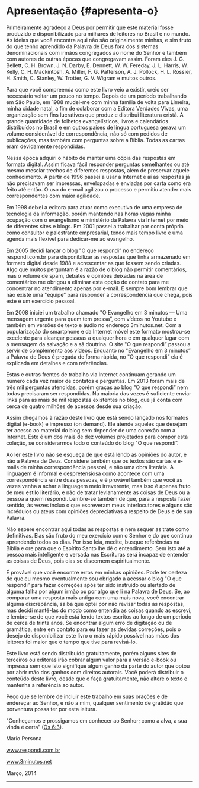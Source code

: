 # Apresentação {#apresenta-o}

Primeiramente agradeço a Deus por permitir que este material fosse produzido e disponibilizado para milhares de leitores no Brasil e no mundo. As ideias que você encontra aqui não são originalmente minhas, e sim fruto do que tenho aprendido da Palavra de Deus fora dos sistemas denominacionais com irmãos congregados ao nome do Senhor e também com autores de outras épocas que congregavam assim. Foram eles J. G. Bellett, C. H. Brown, J. N. Darby, E. Dennett, W. W. Fereday, J. L. Harris, W. Kelly, C. H. Mackintosh, A. Miller, F. G. Patterson, A. J. Pollock, H. L. Rossier, H. Smith, C. Stanley, W. Trotter, G. V. Wigram e muitos outros.

Para que você compreenda como este livro veio a existir, creio ser necessário voltar um pouco no tempo. Depois de um período trabalhando em São Paulo, em 1988 mudei-me com minha família de volta para Limeira, minha cidade natal, a fim de colaborar com a Editora Verdades Vivas, uma organização sem fins lucrativos que produz e distribui literatura cristã. A grande quantidade de folhetos evangelísticos, livros e calendários distribuídos no Brasil e em outros países de língua portuguesa gerava um volume considerável de correspondência, não só com pedidos de publicações, mas também com perguntas sobre a Bíblia. Todas as cartas eram devidamente respondidas.

Nessa época adquiri o hábito de manter uma cópia das respostas em formato digital. Assim ficava fácil responder perguntas semelhantes ou até mesmo mesclar trechos de diferentes respostas, além de preservar aquele conhecimento. A partir de 1996 passei a usar a Internet e aí as respostas já não precisavam ser impressas, envelopadas e enviadas por carta como era feito até então. O uso do e-mail agilizou o processo e permitiu atender mais correspondentes com maior agilidade.

Em 1998 deixei a editora para atuar como executivo de uma empresa de tecnologia da informação, porém mantendo nas horas vagas minha ocupação com o evangelismo e ministério da Palavra via Internet por meio de diferentes sites e blogs. Em 2001 passei a trabalhar por conta própria como consultor e palestrante empresarial, tendo mais tempo livre e uma agenda mais flexível para dedicar-me ao evangelho.

Em 2005 decidi lançar o blog &quot;O que respondi” no endereço respondi.com.br para disponibilizar as respostas que tinha armazenado em formato digital desde 1988 e acrescentar as que fossem sendo criadas. Algo que muitos perguntam é a razão de o blog não permitir comentários, mas o volume de spam, debates e opiniões deixadas na área de comentários me obrigou a eliminar esta opção de contato para me concentrar no atendimento apenas por e-mail. É sempre bom lembrar que não existe uma &quot;equipe” para responder a correspondência que chega, pois este é um exercício pessoal.

Em 2008 iniciei um trabalho chamado &quot;O Evangelho em 3 minutos — Uma mensagem urgente para quem tem pressa”, com vídeos no Youtube e também em versões de texto e áudio no endereço 3minutos.net. Com a popularização do smartphone e da Internet móvel este formato mostrou-se excelente para alcançar pessoas a qualquer hora e em qualquer lugar com a mensagem da salvação e a sã doutrina. O site &quot;O que respondi” passou a servir de complemento aos vídeos. Enquanto no &quot;Evangelho em 3 minutos” a Palavra de Deus é pregada de forma rápida, no &quot;O que respondi” ela é explicada em detalhes e com referências.

Estas e outras frentes de trabalho via Internet continuam gerando um número cada vez maior de contatos e perguntas. Em 2013 foram mais de três mil perguntas atendidas, porém graças ao blog &quot;O que respondi” nem todas precisaram ser respondidas. Na maioria das vezes é suficiente enviar links para as mais de mil respostas existentes no blog, que já conta com cerca de quatro milhões de acessos desde sua criação.

Assim chegamos à razão deste livro que está sendo lançado nos formatos digital (e-book) e impresso (on demand). Ele atende aqueles que desejam ter acesso ao material do blog sem depender de uma conexão com a Internet. Este é um dos mais de dez volumes projetados para compor esta coleção, se considerarmos todo o conteúdo do blog &quot;O que respondi”.

Ao ler este livro não se esqueça de que está lendo as opiniões do autor, e não a Palavra de Deus. Considere também que os textos são cartas e e-mails de minha correspondência pessoal, e não uma obra literária. A linguagem é informal e despretensiosa como acontece com uma correspondência entre duas pessoas, e é provável também que você às vezes venha a achar a linguagem meio irreverente, mas isso é apenas fruto de meu estilo literário, e não de tratar levianamente as coisas de Deus ou a pessoa a quem respondi. Lembre-se também de que, para a resposta fazer sentido, às vezes incluo o que escreveram meus interlocutores e alguns são incrédulos ou ateus com opiniões depreciativas a respeito de Deus e de sua Palavra.

Não espere encontrar aqui todas as respostas e nem sequer as trate como definitivas. Elas são fruto do meu exercício com o Senhor e do que continuo aprendendo todos os dias. Por isso leia, medite, busque referências na Bíblia e ore para que o Espírito Santo lhe dê o entendimento. Sem isto até a pessoa mais inteligente e versada nas Escrituras será incapaz de entender as coisas de Deus, pois elas se discernem espiritualmente.

É provável que você encontre erros em minhas opiniões. Pode ter certeza de que eu mesmo eventualmente sou obrigado a acessar o blog &quot;O que respondi” para fazer correções após ter sido instruído ou alertado de alguma falha por algum irmão ou por algo que li na Palavra de Deus. Se, ao comparar uma resposta mais antiga com uma mais nova, você encontrar alguma discrepância, saiba que optei por não revisar todas as respostas, mas decidi mantê-las do modo como entendia as coisas quando as escrevi, e lembre-se de que você está lendo textos escritos ao longo de um período de cerca de trinta anos. Se encontrar algum erro de digitação ou de gramática, entre em contato para eu fazer as devidas correções, pois o desejo de disponibilizar este livro o mais rápido possível nas mãos dos leitores foi maior que o tempo que tive para revisá-lo.

Este livro está sendo distribuído gratuitamente, porém alguns sites de terceiros ou editoras irão cobrar algum valor para a versão e-book ou impressa sem que isto signifique algum ganho da parte do autor que optou por abrir mão dos ganhos com direitos autorais. Você poderá distribuir o conteúdo deste livro, desde que o faça gratuitamente, não altere o texto e mantenha a referência ao autor.

Peço que se lembre de incluir este trabalho em suas orações e de endereçar ao Senhor, e não a mim, qualquer sentimento de gratidão que porventura possa ter por esta leitura.

&quot;Conheçamos e prossigamos em conhecer ao Senhor; como a alva, a sua vinda é certa” ([Os 6:3](http://bibliaonline.com.br/acf/os/6/3)).

Mario Persona

www.respondi.com.br

www.3minutos.net

Março, 2014

*****
